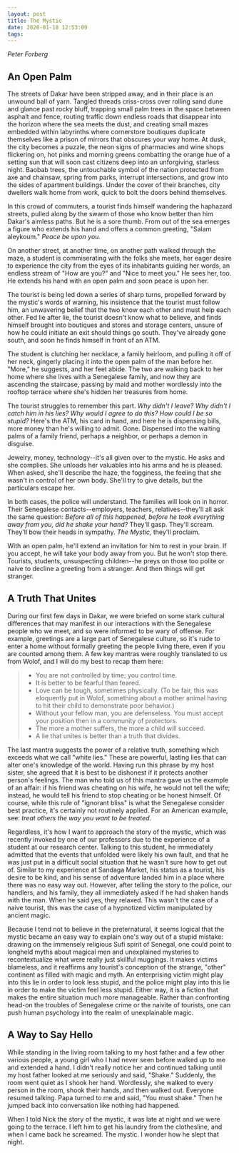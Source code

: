 ```yaml
---
layout: post
title: The Mystic
date: 2020-01-18 12:53:09
tags:
---
```

*Peter Forberg*

An Open Palm
------------

The streets of Dakar have been stripped away, and in their place is an unwound ball of yarn. Tangled threads criss-cross over rolling sand dune and glance past rocky bluff, trapping small palm trees in the space between asphalt and fence, routing traffic down endless roads that disappear into the horizon where the sea meets the dust, and creating small mazes embedded within labyrinths where cornerstore boutiques duplicate themselves like a prison of mirrors that obscures your way home. At dusk, the city becomes a puzzle, the neon signs of pharmacies and wine shops flickering on, hot pinks and morning greens combatting the orange hue of a setting sun that will soon cast citizens deep into an unforgiving, starless night. Baobab trees, the untouchable symbol of the nation protected from axe and chainsaw, spring from parks, interrupt intersections, and grow into the sides of apartment buildings. Under the cover of their branches, city dwellers walk home from work, quick to bolt the doors behind themselves.

In this crowd of commuters, a tourist finds himself wandering the haphazard streets, pulled along by the swarm of those who know better than him Dakar's aimless paths. But he is a sore thumb. From out of the sea emerges a figure who extends his hand and offers a common greeting, "Salam aleykoum." *Peace be upon you.*

On another street, at another time, on another path walked through the maze, a student is commiserating with the folks she meets, her eager desire to experience the city from the eyes of its inhabitants guiding her words, an endless stream of "How are you?" and "Nice to meet you." He sees her, too. He extends his hand with an open palm and soon peace is upon her.

The tourist is being led down a series of sharp turns, propelled forward by the mystic's words of warning, his insistence that the tourist must follow him, an unwavering belief that the two know each other and must help each other. Fed lie after lie, the tourist doesn't know what to believe, and finds himself brought into boutiques and stores and storage centers, unsure of how he could initiate an exit should things go south. They've already gone south, and soon he finds himself in front of an ATM.

The student is clutching her necklace, a family heirloom, and pulling it off of her neck, gingerly placing it into the open palm of the man before her. "More," he suggests, and her feet abide. The two are walking back to her home where she lives with a Senegalese family, and now they are ascending the staircase, passing by maid and mother wordlessly into the rooftop terrace where she's hidden her treasures from home.

The tourist struggles to remember this part. *Why didn't I leave? Why didn't I catch him in his lies? Why would I agree to do this? How could I be so stupid?* Here's the ATM, his card in hand, and here he is dispensing bills, more money than he's willing to admit. Gone. Dispensed into the waiting palms of a family friend, perhaps a neighbor, or perhaps a demon in disguise.

Jewelry, money, technology--it's all given over to the mystic. He asks and she complies. She unloads her valuables into his arms and he is pleased. When asked, she'll describe the haze, the fogginess, the feeling that she wasn't in control of her own body. She'll try to give details, but the particulars escape her.

In both cases, the police will understand. The families will look on in horror. Their Senegalese contacts--employers, teachers, relatives--they'll all ask the same question: *Before all of this happened, before he took everything away from you, did he shake your hand?* They'll gasp. They'll scream. They'll bow their heads in sympathy. *The Mystic,* they'll proclaim.

With an open palm, he'll extend an invitation for him to rest in your brain. If you accept, he will take your body away from you. But he won't stop there. Tourists, students, unsuspecting children--he preys on those too polite or naive to decline a greeting from a stranger. And then things will get stranger.

A Truth That Unites
-------------------

During our first few days in Dakar, we were briefed on some stark cultural differences that may manifest in our interactions with the Senegalese people who we meet, and so were informed to be wary of offense. For example, greetings are a large part of Senegalese culture, so it's rude to enter a home without formally greeting the people living there, even if you are counted among them. A few key mantras were roughly translated to us from Wolof, and I will do my best to recap them here:

> - You are not controlled by time; you control time.
> - It is better to be fearful than feared.
> - Love can be tough, sometimes physically. (To be fair, this was eloquently put in Wolof, something about a mother animal having to hit their child to demonstrate poor behavior.)
> - Without your fellow man, you are defenseless. You must accept your position then in a community of protectors.
> - The more a mother suffers, the more a child will succeed.
> - A lie that unites is better than a truth that divides.

The last mantra suggests the power of a relative truth, something which exceeds what we call "white lies." These are powerful, lasting lies that can alter one's knowledge of the world. Having run this phrase by my host sister, she agreed that it is best to be dishonest if it protects another person's feelings. The man who told us of this mantra gave us the example of an affair: if his friend was cheating on his wife, he would not tell the wife; instead, he would tell his friend to stop cheating or be honest himself. Of course, while this rule of "ignorant bliss" is what the Senegalese consider best practice, it's certainly not routinely applied. For an American example, see: *treat others the way you want to be treated.*

Regardless, it's how I want to approach the story of the mystic, which was recently invoked by one of our professors due to the experience of a student at our research center. Talking to this student, he immediately admitted that the events that unfolded were likely his own fault, and that he was just put in a difficult social situation that he wasn't sure how to get out of. Similar to my experience at Sandaga Market, his status as a tourist, his desire to be kind, and his sense of adventure landed him in a place where there was no easy way out. However, after telling the story to the police, our handlers, and his family, they all immediately asked if he had shaken hands with the man. When he said yes, they relaxed. This wasn't the case of a naive tourist, this was the case of a hypnotized victim manipulated by ancient magic.

Because I tend not to believe in the preternatural, it seems logical that the mystic became an easy way to explain one's way out of a stupid mistake: drawing on the immensely religious Sufi spirit of Senegal, one could point to longheld myths about magical men and unexplained mysteries to recontextualize what were really just skillful muggings. It makes victims blameless, and it reaffirms any tourist's conception of the strange, "other" continent as filled with magic and myth. An enterprising victim might play into this lie in order to look less stupid, and the police might play into this lie in order to make the victim feel less stupid. Either way, it is a fiction that makes the entire situation much more manageable. Rather than confronting head-on the troubles of Senegalese crime or the naivite of tourists, one can push human psychology into the realm of unexplainable magic.

A Way to Say Hello
------------------
While standing in the living room talking to my host father and a few other various people, a young girl who I had never seen before walked up to me and extended a hand. I didn't really notice her and continued talking until my host father looked at me seriously and said, "Shake." Suddenly, the room went quiet as I shook her hand. Wordlessly, she walked to every person in the room, shook their hands, and then walked out. Everyone resumed talking. Papa turned to me and said, "You must shake." Then he jumped back into conversation like nothing had happened.

When I told Nick the story of the mystic, it was late at night and we were going to the terrace. I left him to get his laundry from the clothesline, and when I came back he screamed. The mystic. I wonder how he slept that night.
